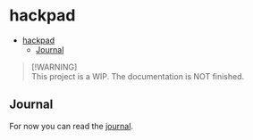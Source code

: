 # hackpad

- [hackpad](#hackpad)
  - [Journal](#journal)

> [!WARNING]\
> This project is a WIP. The documentation is NOT finished.

## Journal

For now you can read the [journal](JOURNAL.md).